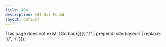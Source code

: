 ```yaml
---
title: 404
description: 404 Not Found
layout: default
---
```


This page does not exist. [Go back]({{ "/" | prepend: site.baseurl | replace: '//', '/' }}).

<h6 id="dateTimeInfo"></h6>
<h6 style="display: none;"></h6>
